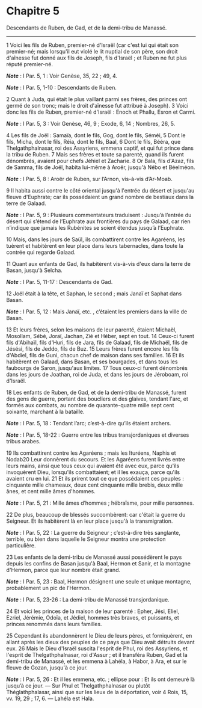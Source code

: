# Chapitre 5

Descendants de Ruben, de Gad, et de la demi-tribu de Manassé.

***

1 Voici les fils de Ruben, premier-né d'Israël (car c'est lui qui était son premier-né; mais lorsqu'il eut violé le lit nuptial de son père, son droit d'aînesse fut donné aux fils de Joseph, fils d'Israël ; et Ruben ne fut plus réputé premier-né.

***Note*** :  I Par. 5, 1 : Voir Genèse, 35, 22 ; 49, 4.

***Note*** :  I Par. 5, 1-10 : Descendants de Ruben.

2 Quant à Juda, qui était le plus vaillant parmi ses frères, des princes ont germé de son tronc; mais le droit d'aînesse fut attribué à Joseph). 3 Voici donc les fils de Ruben, premier-né d'Israël : Enoch et Phallu, Esron et Carmi.

***Note*** :  I Par. 5, 3 : Voir Genèse, 46, 9 ; Exode, 6, 14 ; Nombres, 26, 5.


4 Les fils de Joël : Samaïa, dont le fils, Gog, dont le fils, Séméi, 5 Dont le fils, Micha, dont le fils, Réia, dont le fils, Baal, 6 Dont le fils, Bééra, que Thelgathphalnasar, roi des Assyriens, emmena captif, et qui fut prince dans la tribu de Ruben. 7 Mais ses frères et toute sa parenté, quand ils furent dénombrés, avaient pour chefs Jéhiel et Zacharie. 8 Or Bala, fils d'Azaz, fils de Samma, fils de Joël, habita lui-même à Aroër, jusqu'à Nébo et Béelméon.

***Note*** :  I Par. 5, 8 : Aroër de Ruben, sur l’Arnon, vis-à-vis d’Ar-Moab.

9 Il habita aussi contre le côté oriental jusqu'à l'entrée du désert et jusqu'au fleuve d'Euphrate; car ils possédaient un grand nombre de bestiaux dans la terre de Galaad.

***Note*** :  I Par. 5, 9 : Plusieurs commentateurs traduisent : Jusqu’à l’entrée du désert qui s’étend de l’Euphrate aux frontières du pays de Galaad, car rien n’indique que jamais les Rubénites se soient étendus jusqu’à l’Euphrate.

10 Mais, dans les jours de Saül, ils combattirent contre les Agaréens, les tuèrent et habitèrent en leur place dans leurs tabernacles, dans toute la contrée qui regarde Galaad.


11 Quant aux enfants de Gad, ils habitèrent vis-à-vis d'eux dans la terre de Basan, jusqu'à Selcha.

***Note*** :  I Par. 5, 11-17 : Descendants de Gad.

12 Joël était à la tête, et Saphan, le second ; mais Janaï et Saphat dans Basan.

***Note*** :  I Par. 5, 12 : Mais Janaï, etc. , c’étaient les premiers dans la ville de Basan.

13 Et leurs frères, selon les maisons de leur parenté, étaient Michaël, Mosollam, Sébé, Joraï, Jachan, Zié et Héber, sept en tout. 14 Ceux-ci furent fils d'Abihaïl, fils d'Huri, fils de Jara, fils de Galaad, fils de Michaël, fils de Jésési, fils de Jeddo, fils de Buz. 15 Leurs frères furent encore les fils d'Abdiel, fils de Guni, chacun chef de maison dans ses familles. 16 Et ils habitèrent en Galaad, dans Basan, et ses bourgades, et dans tous les faubourgs de Saron, jusqu'aux limites. 17 Tous ceux-ci furent dénombrés dans les jours de Joathan, roi de Juda, et dans les jours de Jéroboam, roi d'Israël.


18 Les enfants de Ruben, de Gad, et de la demi-tribu de Manassé, furent des gens de guerre, portant des boucliers et des glaives, tendant l'arc, et formés aux combats, au nombre de quarante-quatre mille sept cent soixante, marchant à la bataille.

***Note*** :  I Par. 5, 18 : Tendant l’arc; c’est-à-dire qu’ils étaient archers.

***Note*** :  I Par. 5, 18-22 : Guerre entre les tribus transjordaniques et diverses tribus arabes.

19 Ils combattirent contre les Agaréens ; mais les Ituréens, Naphis et Nodab20 Leur donnèrent du secours. Et les Agaréens furent livrés entre leurs mains, ainsi que tous ceux qui avaient été avec eux, parce qu'ils invoquèrent Dieu, lorsqu'ils combattaient; et il les exauça, parce qu'ils avaient cru en lui. 21 Et ils prirent tout ce que possédaient ces peuples : cinquante mille chameaux, deux cent cinquante mille brebis, deux mille ânes, et cent mille âmes d'hommes.

***Note*** :  I Par. 5, 21 : Mille âmes d’hommes ; hébraïsme, pour mille personnes.

22 De plus, beaucoup de blessés succombèrent: car c'était la guerre du Seigneur. Et ils habitèrent là en leur place jusqu'à la transmigration.

***Note*** :  I Par. 5, 22 : La guerre du Seigneur ; c’est-à-dire très sanglante, terrible, ou bien dans laquelle le Seigneur montra une protection particulière.


23 Les enfants de la demi-tribu de Manassé aussi possédèrent le pays depuis les confins de Basan jusqu'à Baal, Hermon et Sanir, et la montagne d'Hermon, parce que leur nombre était grand.

***Note*** :  I Par. 5, 23 : Baal, Hermon désignent une seule et unique montagne, probablement un pic de l’Hermon.

***Note*** :  I Par. 5, 23-26 : La demi-tribu de Manassé transjordanique.

24 Et voici les princes de la maison de leur parenté : Epher, Jési, Eliel, Ezriel, Jérémie, Odoïa, et Jédiel, hommes très braves, et puissants, et princes renommés dans leurs familles.


25 Cependant ils abandonnèrent le Dieu de leurs pères, et forniquèrent, en allant après les dieux des peuples de ce pays que Dieu avait détruits devant eux. 26 Mais le Dieu d'Israël suscita l'esprit de Phul, roi des Assyriens, et l'esprit de Thelgathphalnasar, roi d'Assur ; et il transféra Ruben, Gad et la demi-tribu de Manassé, et les emmena à Lahéla, à Habor, à Ara, et sur le fleuve de Gozan, jusqu'à ce jour.

***Note*** :  I Par. 5, 26 : Et il les emmena, etc. ; ellipse pour : Et ils ont demeuré là jusqu’à ce jour. ― Sur Phul et Thelgathphalnasar ou plutôt Théglathphalasar, ainsi que sur les lieux de la déportation, voir 4 Rois, 15, vv. 19, 29 ; 17, 6. ― Lahéla est Hala.


